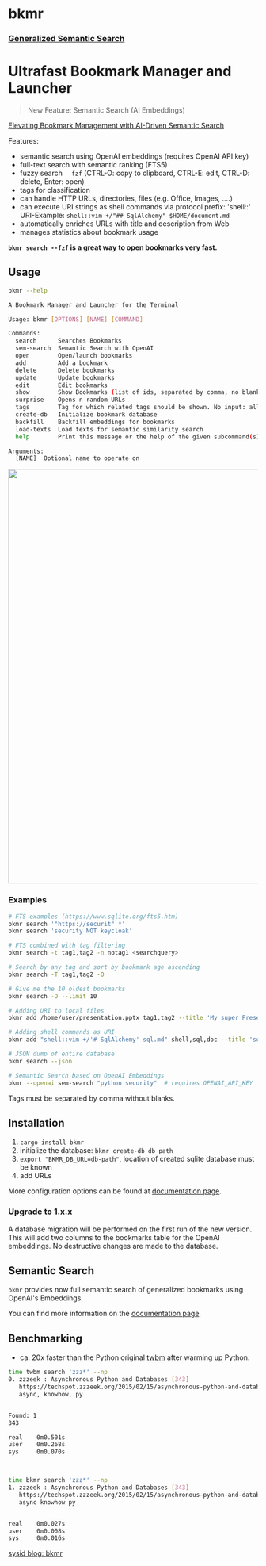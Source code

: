 # bkmr

### [Generalized Semantic Search](https://github.com/sysid/bkmr/wiki/Semantic-Search)

# Ultrafast Bookmark Manager and Launcher

> New Feature: Semantic Search (AI Embeddings)

[Elevating Bookmark Management with AI-Driven Semantic Search](https://sysid.github.io/elevating-bookmark-management-with-ai-driven-semantic-search/)

Features:
- semantic search using OpenAI embeddings (requires OpenAI API key)
- full-text search with semantic ranking (FTS5)
- fuzzy search `--fzf` (CTRL-O: copy to clipboard, CTRL-E: edit, CTRL-D: delete, Enter: open)
- tags for classification
- can handle HTTP URLs, directories, files (e.g. Office, Images, ....)
- can execute URI strings as shell commands via protocol prefix: 'shell::'
  URI-Example: `shell::vim +/"## SqlAlchemy" $HOME/document.md`
- automatically enriches URLs with title and description from Web
- manages statistics about bookmark usage

**`bkmr search --fzf` is a great way to open bookmarks very fast.**

## Usage
```bash
bkmr --help

A Bookmark Manager and Launcher for the Terminal

Usage: bkmr [OPTIONS] [NAME] [COMMAND]

Commands:
  search      Searches Bookmarks
  sem-search  Semantic Search with OpenAI
  open        Open/launch bookmarks
  add         Add a bookmark
  delete      Delete bookmarks
  update      Update bookmarks
  edit        Edit bookmarks
  show        Show Bookmarks (list of ids, separated by comma, no blanks)
  surprise    Opens n random URLs
  tags        Tag for which related tags should be shown. No input: all tags are printed
  create-db   Initialize bookmark database
  backfill    Backfill embeddings for bookmarks
  load-texts  Load texts for semantic similarity search
  help        Print this message or the help of the given subcommand(s)

Arguments:
  [NAME]  Optional name to operate on
```

<a href="https://asciinema.org/a/ULCDIrw4pG9diaVJb17AjIAa7?autoplay=1&speed=2"><img src="https://asciinema.org/a/ULCDIrw4pG9diaVJb17AjIAa7.png" width="836"/></a>

### Examples
```bash
# FTS examples (https://www.sqlite.org/fts5.htm)
bkmr search '"https://securit" *'
bkmr search 'security NOT keycloak'

# FTS combined with tag filtering
bkmr search -t tag1,tag2 -n notag1 <searchquery>

# Search by any tag and sort by bookmark age ascending
bkmr search -T tag1,tag2 -O

# Give me the 10 oldest bookmarks
bkmr search -O --limit 10

# Adding URI to local files
bkmr add /home/user/presentation.pptx tag1,tag2 --title 'My super Presentation'

# Adding shell commands as URI
bkmr add "shell::vim +/'# SqlAlchemy' sql.md" shell,sql,doc --title 'sqlalchemy snippets'

# JSON dump of entire database
bkmr search --json

# Semantic Search based on OpenAI Embeddings
bkmr --openai sem-search "python security"  # requires OPENAI_API_KEY
```
Tags must be separated by comma without blanks.

## Installation
1. `cargo install bkmr`
2. initialize the database: `bkmr create-db db_path`
3. `export "BKMR_DB_URL=db-path"`, location of created sqlite database must be known
4. add URLs

More configuration options can be found at [documentation page](https://github.com/sysid/bkmr/wiki/configuration).

### Upgrade to 1.x.x
A database migration will be performed on the first run of the new version.
This will add two columns to the bookmarks table for the OpenAI embeddings.
No destructive changes are made to the database.

## Semantic Search
`bkmr` provides now full semantic search of generalized bookmarks using OpenAI's Embeddings. 

You can find more information on the [documentation page](https://github.com/sysid/bkmr/wiki/semantic-search).

## Benchmarking
- ca. 20x faster than the Python original [twbm](https://github.com/sysid/twbm) after warming up Python.
```bash
time twbm search 'zzz*' --np
0. zzzeek : Asynchronous Python and Databases [343]
   https://techspot.zzzeek.org/2015/02/15/asynchronous-python-and-databases/
   async, knowhow, py


Found: 1
343

real    0m0.501s
user    0m0.268s
sys     0m0.070s



time bkmr search 'zzz*' --np
1. zzzeek : Asynchronous Python and Databases [343]
   https://techspot.zzzeek.org/2015/02/15/asynchronous-python-and-databases/
   async knowhow py


real    0m0.027s
user    0m0.008s
sys     0m0.016s
```
[sysid blog: bkmr](https://sysid.github.io/bkmr/)


<!-- Badges -->
[pypi-image]: https://img.shields.io/pypi/v/bkmr?color=blue
[pypi-url]: https://pypi.org/project/bkmr/
[build-image]: https://github.com/sysid/bkmr/actions/workflows/build.yml/badge.svg
[build-url]: https://github.com/sysid/bkmr/actions/workflows/build.yml
[coverage-image]: https://codecov.io/gh/sysid/bkmr/branch/main/graph/badge.svg
[coverage-url]: https://codecov.io/gh/sysid/bkmr
[quality-image]: https://api.codeclimate.com/v1/badges/3130fa0ba3b7993fbf0a/maintainability
[quality-url]: https://codeclimate.com/github/nalgeon/podsearch-py

